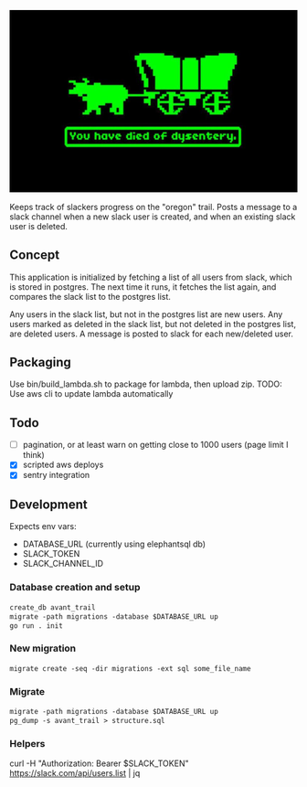 ![Slack Trail](trail.jpg)

Keeps track of slackers progress on the "oregon" trail. Posts a message to a slack channel when a
new slack user is created, and when an existing slack user is deleted.

## Concept
This application is initialized by fetching a list of all users from slack, which is stored in
postgres. The next time it runs, it fetches the list again, and compares the slack list to the
postgres list.

Any users in the slack list, but not in the postgres list are new users. Any users
marked as deleted in the slack list, but not deleted in the postgres list, are deleted users. A
message is posted to slack for each new/deleted user.

## Packaging
Use bin/build_lambda.sh to package for lambda, then upload zip. TODO: Use aws cli to update lambda
automatically

## Todo
- [ ] pagination, or at least warn on getting close to 1000 users (page limit I think)
- [x] scripted aws deploys
- [x] sentry integration

## Development
Expects env vars:
- DATABASE_URL (currently using elephantsql db)
- SLACK_TOKEN
- SLACK_CHANNEL_ID

### Database creation and setup

```
create_db avant_trail
migrate -path migrations -database $DATABASE_URL up
go run . init
```

### New migration
```
migrate create -seq -dir migrations -ext sql some_file_name
```

### Migrate
```
migrate -path migrations -database $DATABASE_URL up
pg_dump -s avant_trail > structure.sql
```

### Helpers
curl -H "Authorization: Bearer $SLACK_TOKEN" https://slack.com/api/users.list | jq
